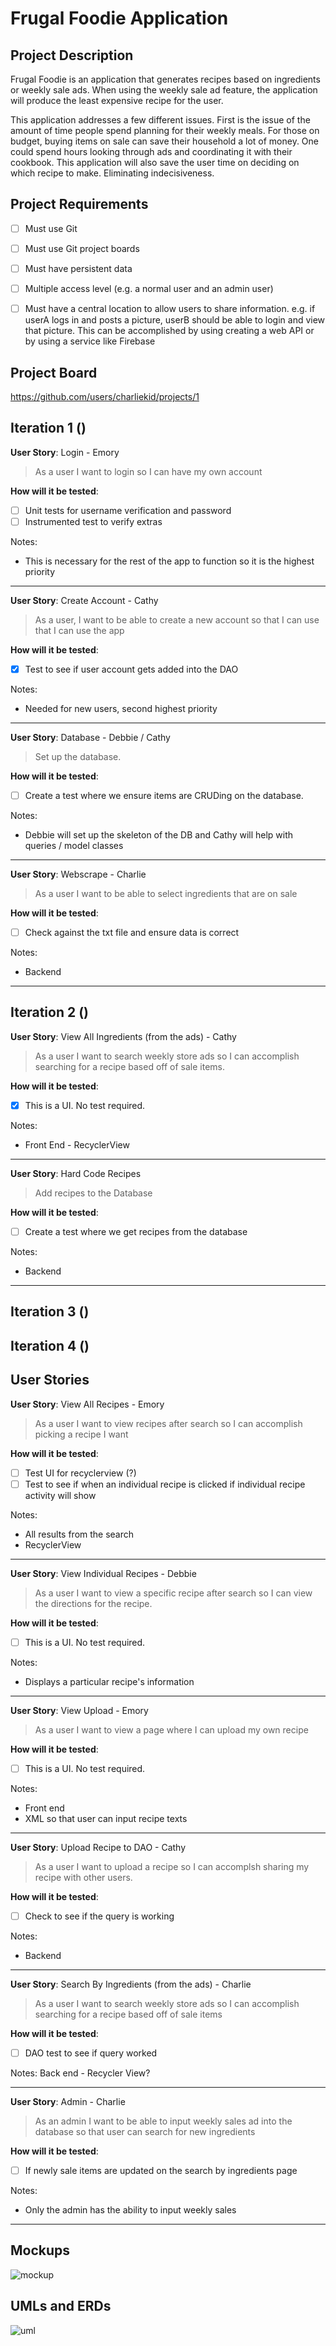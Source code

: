# Frugal Foodie Application


## Project Description

Frugal Foodie is an application that generates recipes based on ingredients or weekly sale ads. 
When using the weekly sale ad feature, the application will produce the least expensive recipe for the user. 

This application addresses a few different issues. First is the issue of the amount of time people 
spend planning for their weekly meals. For those on budget, buying items on sale can save their 
household a lot of money. One could spend hours looking through ads and coordinating it with their 
cookbook. This application will also save the user time on deciding on which recipe to make. 
Eliminating indecisiveness.  

## Project Requirements

- [ ] Must use Git
- [ ] Must use Git project boards
- [ ] Must have persistent data

- [ ] Multiple access level (e.g. a normal user and an admin user)
- [ ] Must have a central location to allow users to share information. e.g. if userA logs in and posts a picture, userB should be able to login and view that picture. This can be accomplished by using creating a web API or by using a service like Firebase


## Project Board
https://github.com/users/charliekid/projects/1 

## Iteration 1 ()

**User Story**: Login - Emory
> As a user I want to login so I can have my own account

**How will it be tested**:
- [ ] Unit tests for username verification and password
- [ ] Instrumented test to verify extras

Notes: 
- This is necessary for the rest of the app to function so it is the highest priority

***

**User Story**: Create Account - Cathy 
> As a user, I want to be able to create a new account so that I can use that I can use the app

**How will it be tested**:
- [x] Test to see if user account gets added into the DAO

Notes: 
- Needed for new users, second highest priority 

***

**User Story**: Database - Debbie / Cathy 
> Set up the database.

**How will it be tested**:
- [ ] Create a test where we ensure items are CRUDing on the database. 

Notes: 
- Debbie will set up the skeleton of the DB and Cathy will help with queries / model classes
***

**User Story**: Webscrape - Charlie
> As a user I want to be able to select ingredients that are on sale

**How will it be tested**:
- [ ] Check against the txt file and ensure data is correct

Notes: 
- Backend
***
## Iteration 2 ()

**User Story**: View All Ingredients (from the ads) - Cathy
> As a user I want to search weekly store ads so I can accomplish searching for a recipe based off of sale items.

**How will it be tested**:
- [x] This is a UI. No test required.

Notes: 
- Front End - RecyclerView
***

**User Story**: Hard Code Recipes 
> Add recipes to the Database

**How will it be tested**:
- [ ] Create a test where we get recipes from the database 

Notes: 
- Backend
***

## Iteration 3 ()

## Iteration 4 ()

## User Stories


**User Story**: View All Recipes - Emory
> As a user I want to view recipes after search so I can accomplish picking a recipe I want

**How will it be tested**:
- [ ] Test UI for recyclerview (?)
- [ ] Test to see if when an individual recipe is clicked if individual recipe activity will show

Notes: 
- All results from the search
- RecyclerView
***

**User Story**: View Individual Recipes - Debbie
> As a user I want to view a specific recipe after search so I can view the directions for the recipe.

**How will it be tested**:
- [ ] This is a UI. No test required.

Notes: 
- Displays a particular recipe's information
***

**User Story**: View Upload - Emory
> As a user I want to view a page where I can upload my own recipe

**How will it be tested**:
- [ ] This is a UI. No test required.

Notes: 
- Front end
- XML so that user can input recipe texts
***

**User Story**: Upload Recipe to DAO - Cathy
> As a user I want to upload a recipe so I can accomplsh sharing my recipe with other users.

**How will it be tested**:
- [ ] Check to see if the query is working

Notes: 
- Backend
***

**User Story**: Search By Ingredients (from the ads) - Charlie
> As a user I want to search weekly store ads so I can accomplish searching for a recipe based off of sale items

**How will it be tested**:
- [ ] DAO test to see if query worked

Notes: Back end - Recycler View?
***

**User Story**: Admin - Charlie
> As an admin I want to be able to input weekly sales ad into the database so that user can search for new ingredients 

**How will it be tested**:
- [ ] If newly sale items are updated on the search by ingredients page

Notes: 
- Only the admin has the ability to input weekly sales
***

## Mockups
![mockup](/img/frugalfoodmockup.PNG)

## UMLs and ERDs
![uml](/img/umlerd.PNG)
